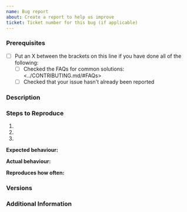 ```yaml
---
name: Bug report
about: Create a report to help us improve
ticket: Ticket number for this bug (if applicable)
---
```


<!--

Have you read Digital Catapults's Code of Conduct? By filing an Issue, you are expected to comply with it, including treating everyone with respect: [CODE OF CONDUCT](../CODE_OF_CONDUCT.md)

-->

### Prerequisites

- [ ] Put an X between the brackets on this line if you have done all of the following:
  - [ ] Checked the FAQs for common solutions: <../CONTRIBUTING.md/#FAQs>
  - [ ] Checked that your issue hasn't already been reported

### Description

<!-- Description of the issue -->

### Steps to Reproduce

1. <!-- First Step -->
2. <!-- Second Step -->
3. <!-- and so on… -->

**Expected behaviour:**

<!-- What you expect to happen -->

**Actual behaviour:**

<!-- What actually happens -->

**Reproduces how often:**

<!-- What percentage of the time does it reproduce? -->

### Versions

<!-- You can get this information from copy and pasting the version on the home page or via package.json. Also, please include the OS and what version of the OS you're running. -->

### Additional Information

<!-- Any additional information, configuration or data that might be necessary to reproduce the issue. -->
